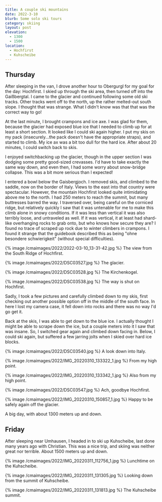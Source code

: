 ```yaml
---
title: A couple ski mountains
date: 2022-3-10
blurb: Some solo ski tours
category: skiing
layout: post
elevation:
  - 1300
  - 1500
location:
  - Hochfirst
  - Kuhscheibe
---
```


## Thursday

After sleeping in the van, I drove another hour to Obergurgl for my
goal for the day: Hochfirst. I skied up through the ski area, then
turned off into the Gaißbergtal. I came to the glacier and continued
following some old ski tracks. Other tracks went off to the north, up
the rather melted-out south slope. I thought that was strange. What I
didn't know was that that was the correct way to go!

At the last minute, I brought crampons and ice axe. I was glad for them,
because the glacier had exposed blue ice that I needed to climb up
for at least a short section. It looked like I could ski again higher.
I put my skis on my pack (insecurely...the pack doesn't have the appropriate
straps), and started to climb. My ice ax was a bit too dull for the hard
ice. After about 20 minutes, I could switch back to skis.

I enjoyed switchbacking up the glacier, though in the upper section I
was dodging some pretty good-sized crevasses. I'd have to take exactly
the same way down, and even then, I had some worry about snow-bridge
collapse. This was a bit more serious than I expected!

I entered a bowl below the Gaisbergjoch. I removed skis, and climbed to
the saddle, now on the border of Italy. Views to the east into that
country were spectacular. However, the mountain Hochfirst looked quite
intimidating above me to the north. I had 250 meters to reach the summit,
but many buttresses barred the way. I traversed over, being careful on
the corniced ridge, but relatively quickly I saw that it was untenable
for me to make this climb alone in snowy conditions. If it was less than
vertical it was also terribly loose, and untraveled as well. If it
was vertical, it at least had shard-like overhanging rocks to grab onto,
but who knows how secure they are? I found no trace of scraped up
rock due to winter climbers in crampons. I found it strange that the
guidebook described this as being "ohne besondere schwierigkeit" (without
special difficulties).

{% image /cmaimages/2022/2022-03-10_13-31-42.jpg %}
The view from the South Ridge of Hochfirst.

{% image /cmaimages/2022/DSC03527.jpg %}
The glacier.

{% image /cmaimages/2022/DSC03528.jpg %}
The Kirchenkogel.

{% image /cmaimages/2022/DSC03538.jpg %}
The way is shut on Hochfirst.

Sadly, I took a few pictures and carefully climbed down to my skis, first
checking out another possible option off in the middle of the south face.
In here I lost my camera case, it fell down into rocks and there was
no way I'd go get it.

Back at the skis, I was able to get down to the blue ice. I actually thought
I might be able to scrape down the ice, but a couple meters into it I saw
that was insane. So, I switched gear again and climbed down facing in.
Below, I could ski again, but suffered a few jarring jolts when I skied
over hard ice blocks.

{% image /cmaimages/2022/DSC03540.jpg %}
A look down into Italy.

{% image /cmaimages/2022/IMG_20220310_133322_1.jpg %}
From my high point.

{% image /cmaimages/2022/IMG_20220310_133342_1.jpg %}
Also from my high point.

{% image /cmaimages/2022/DSC03547.jpg %}
Ach, goodbye Hochfirst.

{% image /cmaimages/2022/IMG_20220310_150857_1.jpg %}
Happy to be safely again off the glacier.

A big day, with about 1300 meters up and down.

## Friday

After sleeping near Umhausen, I headed in to ski up Kuhscheibe, last done
many years ago with Christian. This was a nice trip, and skiing was neither
great nor terrible. About 1500 meters up and down.

{% image /cmaimages/2022/IMG_20220311_112756_1.jpg %}
Lunchtime on the Kuhscheibe.

{% image /cmaimages/2022/IMG_20220311_131305.jpg %}
Looking down from the summit of Kuhscheibe.

{% image /cmaimages/2022/IMG_20220311_131813.jpg %}
The Kuhscheibe summit.

